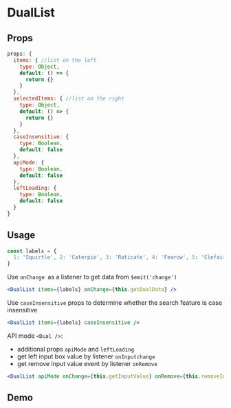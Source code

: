 # DualList

## Props
```js
props: {
  items: { //list on the left
    type: Object,
    default: () => {
      return {}
    }
  },
  selectedItems: { //list on the right
    type: Object,
    default: () => {
      return {}
    }
  },
  caseInsensitive: {
    type: Boolean,
    default: false
  },
  apiMode: {
    type: Boolean,
    default: false
  },
  leftLoading: {
    type: Boolean,
    default: false
  }
}
```

## Usage

```jsx
const labels = {
  1: 'Squirtle', 2: 'Caterpie', 3: 'Raticate', 4: 'Fearow', 5: 'Clefairy',
}
```
Use `onChange `as a listener to get data from `$emit('change')`
```jsx
<DualList items={labels} onChange={this.getDualData} />
```
Use `caseInsensitive` props to determine whether the search feature is case insensitive
```jsx
<DualList items={labels} caseInsensitive />
```
API mode `<Dual />`:
- additional props `apiMode` and `leftLoading`  
- get left input box value by listener `onInputchange`
- get remove input value event by listener `onRemove`
```jsx
<DualList apiMode onChange={this.getInputValue} onRemove={this.removeInput} leftLoading={true} />
```

## Demo

